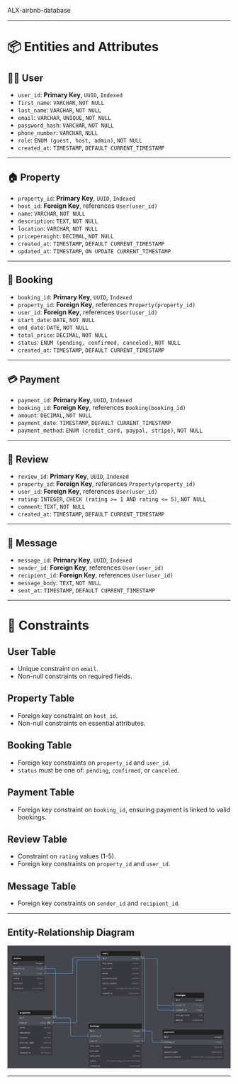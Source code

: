 ALX-airbnb-database

---

# 📦 Entities and Attributes

## 🧑‍💼 User

* `user_id`: **Primary Key**, `UUID`, `Indexed`
* `first_name`: `VARCHAR`, `NOT NULL`
* `last_name`: `VARCHAR`, `NOT NULL`
* `email`: `VARCHAR`, `UNIQUE`, `NOT NULL`
* `password_hash`: `VARCHAR`, `NOT NULL`
* `phone_number`: `VARCHAR`, `NULL`
* `role`: `ENUM (guest, host, admin)`, `NOT NULL`
* `created_at`: `TIMESTAMP`, `DEFAULT CURRENT_TIMESTAMP`

---

## 🏠 Property

* `property_id`: **Primary Key**, `UUID`, `Indexed`
* `host_id`: **Foreign Key**, references `User(user_id)`
* `name`: `VARCHAR`, `NOT NULL`
* `description`: `TEXT`, `NOT NULL`
* `location`: `VARCHAR`, `NOT NULL`
* `pricepernight`: `DECIMAL`, `NOT NULL`
* `created_at`: `TIMESTAMP`, `DEFAULT CURRENT_TIMESTAMP`
* `updated_at`: `TIMESTAMP`, `ON UPDATE CURRENT_TIMESTAMP`

---

## 📅 Booking

* `booking_id`: **Primary Key**, `UUID`, `Indexed`
* `property_id`: **Foreign Key**, references `Property(property_id)`
* `user_id`: **Foreign Key**, references `User(user_id)`
* `start_date`: `DATE`, `NOT NULL`
* `end_date`: `DATE`, `NOT NULL`
* `total_price`: `DECIMAL`, `NOT NULL`
* `status`: `ENUM (pending, confirmed, canceled)`, `NOT NULL`
* `created_at`: `TIMESTAMP`, `DEFAULT CURRENT_TIMESTAMP`

---

## 💳 Payment

* `payment_id`: **Primary Key**, `UUID`, `Indexed`
* `booking_id`: **Foreign Key**, references `Booking(booking_id)`
* `amount`: `DECIMAL`, `NOT NULL`
* `payment_date`: `TIMESTAMP`, `DEFAULT CURRENT_TIMESTAMP`
* `payment_method`: `ENUM (credit_card, paypal, stripe)`, `NOT NULL`

---

## 🌟 Review

* `review_id`: **Primary Key**, `UUID`, `Indexed`
* `property_id`: **Foreign Key**, references `Property(property_id)`
* `user_id`: **Foreign Key**, references `User(user_id)`
* `rating`: `INTEGER`, `CHECK (rating >= 1 AND rating <= 5)`, `NOT NULL`
* `comment`: `TEXT`, `NOT NULL`
* `created_at`: `TIMESTAMP`, `DEFAULT CURRENT_TIMESTAMP`

---

## 💬 Message

* `message_id`: **Primary Key**, `UUID`, `Indexed`
* `sender_id`: **Foreign Key**, references `User(user_id)`
* `recipient_id`: **Foreign Key**, references `User(user_id)`
* `message_body`: `TEXT`, `NOT NULL`
* `sent_at`: `TIMESTAMP`, `DEFAULT CURRENT_TIMESTAMP`

---

# 📏 Constraints

## User Table

* Unique constraint on `email`.
* Non-null constraints on required fields.

## Property Table

* Foreign key constraint on `host_id`.
* Non-null constraints on essential attributes.

## Booking Table

* Foreign key constraints on `property_id` and `user_id`.
* `status` must be one of: `pending`, `confirmed`, or `canceled`.

## Payment Table

* Foreign key constraint on `booking_id`, ensuring payment is linked to valid bookings.

## Review Table

* Constraint on `rating` values (1-5).
* Foreign key constraints on `property_id` and `user_id`.

## Message Table

* Foreign key constraints on `sender_id` and `recipient_id`.

---

## Entity-Relationship Diagram

![ER Diagram for Airbnb-like System](./ER_Diagram.png)

---

